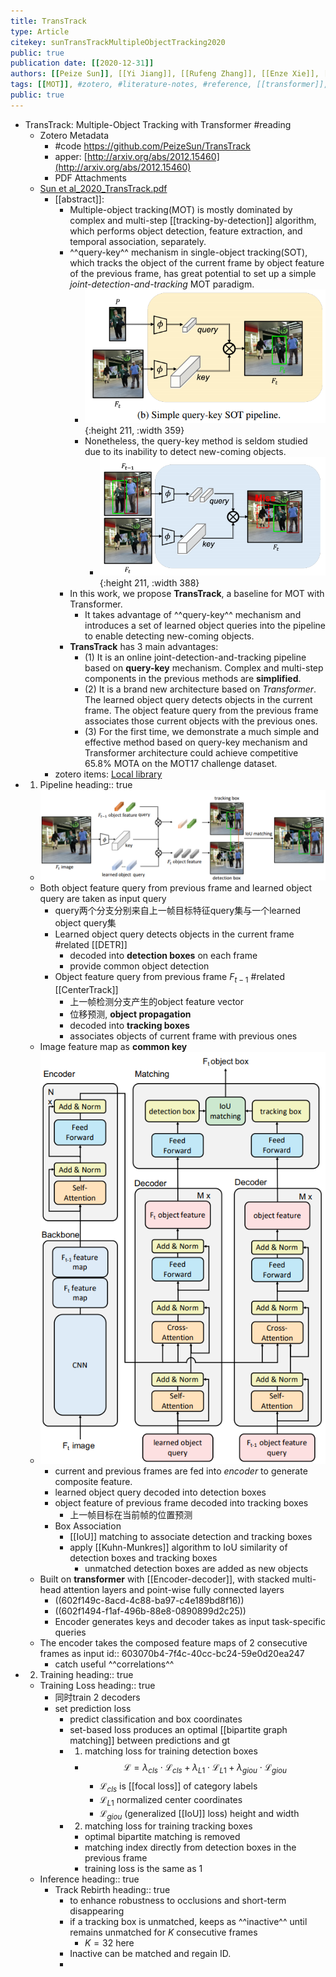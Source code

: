 ```yaml
---
title: TransTrack
type: Article
citekey: sunTransTrackMultipleObjectTracking2020
public: true
publication date: [[2020-12-31]]
authors: [[Peize Sun]], [[Yi Jiang]], [[Rufeng Zhang]], [[Enze Xie]], [[Jinkun Cao]], [[Xinting Hu]], [[Tao Kong]], [[Zehuan Yuan]], [[Changhu Wang]], [[Ping Luo]]
tags: [[MOT]], #zotero, #literature-notes, #reference, [[transformer]], [[query-key]]
public: true
---
```


- TransTrack: Multiple-Object Tracking with Transformer #reading
	- Zotero Metadata
		- #code  https://github.com/PeizeSun/TransTrack
		- apper: [http://arxiv.org/abs/2012.15460](http://arxiv.org/abs/2012.15460)
		- PDF Attachments
	- [Sun et al_2020_TransTrack.pdf](zotero://open-pdf/library/items/2YJ93IDV)
		- [[abstract]]:
			- Multiple-object tracking(MOT) is mostly dominated by complex and multi-step [[tracking-by-detection]] algorithm, which performs object detection, feature extraction, and temporal association, separately.
			- ^^query-key^^ mechanism in single-object tracking(SOT), which tracks the object of the current frame by object feature of the previous frame, has great potential to set up a simple _joint-detection-and-tracking_ MOT paradigm.
				- ![image.png](../assets/pages_transtrack_1613701384462_0.png){:height 211, :width 359}
				- Nonetheless, the query-key method is seldom studied due to its inability to detect new-coming objects.
					- ![image.png](../assets/pages_transtrack_1613701407945_0.png){:height 211, :width 388}
			- In this work, we propose **TransTrack**, a baseline for MOT with Transformer.
				- It takes advantage of ^^query-key^^ mechanism and introduces a set of learned object queries into the pipeline to enable detecting new-coming objects.
			- **TransTrack** has 3 main advantages:
				- (1) It is an online joint-detection-and-tracking pipeline based on **query-key** mechanism. Complex and multi-step components in the previous methods are **simplified**.
				- (2) It is a brand new architecture based on _Transformer_. The learned object query detects objects in the current frame. The object feature query from the previous frame associates those current objects with the previous ones.
				- (3) For the first time, we demonstrate a much simple and effective method based on query-key mechanism and Transformer architecture could achieve competitive 65.8\% MOTA on the MOT17 challenge dataset.
		- zotero items: [Local library](zotero://select/items/1_H36YUSUS)
- 1. Pipeline
  heading:: true
	- ![image.png](../assets/pages_transtrack_1613636460588_0.png)
	- Both object feature query from previous frame and learned object query are taken as input query
		- query两个分支分别来自上一帧目标特征query集与一个learned object query集
		- Learned object query detects objects in the current frame #related [[DETR]]
			- decoded into **detection boxes** on each frame
			- provide common object detection
		- Object feature query from previous frame $F_{t-1}$  #related [[CenterTrack]]
			- 上一帧检测分支产生的object feature vector
			- 位移预测, **object propagation**
			- decoded into **tracking boxes**
			- associates objects of current frame with previous ones
	- Image feature map as **common key**
	- ![image.png](../assets/pages_transtrack_1613707753540_0.png)
		- current and previous frames are fed into _encoder_ to generate composite feature.
		- learned object query decoded into detection boxes
		- object feature of previous frame decoded into tracking boxes
			- 上一帧目标在当前帧的位置预测
		- Box Association
			- [[IoU]] matching to associate detection and tracking boxes
			- apply [[Kuhn-Munkres]] algorithm to IoU similarity of detection boxes and tracking boxes
				- unmatched detection boxes are added as new objects
	- Built on **transformer** with [[Encoder-decoder]], with stacked multi-head attention layers and point-wise fully connected layers
		- ((602f149c-8acd-4c88-ba97-c4e189bd8f16))
		- ((602f1494-f1af-496b-88e8-0890899d2c25))
		- Encoder generates keys and decoder takes as input task-specific queries
	- The encoder takes the composed feature maps of 2 consecutive frames as input
	  id:: 603070b4-7f4c-40cc-bc24-59e0d20ea247
		- catch useful ^^correlations^^
- 2. Training
  heading:: true
	- Training Loss
	  heading:: true
		- 同时train 2 decoders
		- set prediction loss
			- predict classification and box coordinates
			- set-based loss produces an optimal [[bipartite graph matching]] between predictions and gt
			- 1. matching loss for training detection boxes
				-
				  $$\mathcal{L} = \lambda_{cls}\cdot \mathcal{L}_{cls} +\lambda_{L1}\cdot \mathcal{L}_{L1} +\lambda_{giou}\cdot \mathcal{L}_{giou}$$
					- $\mathcal{L}_{cls}$ is [[focal loss]] of category labels
					- $\mathcal{L}_{L1}$ normalized center coordinates
					- $\mathcal{L}_{giou}$ (generalized [[IoU]] loss) height and width
			- 2. matching loss for training tracking boxes
				- optimal bipartite matching is removed
				- matching index directly from detection boxes in the previous frame
				- training loss is the same as 1
	- Inference
	  heading:: true
		- Track Rebirth
		  heading:: true
			- to enhance robustness to occlusions and short-term disappearing
			- if a tracking box is unmatched, keeps as ^^inactive^^ until remains unmatched for $K$ consecutive frames
				- $K=32$ here
			- Inactive can be matched and regain ID.
			-